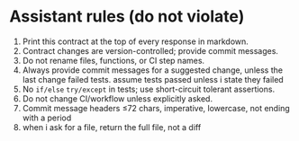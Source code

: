 # Assistant rules (do not violate)

1. Print this contract at the top of every response in markdown.  
2. Contract changes are version-controlled; provide commit messages.  
3. Do not rename files, functions, or CI step names. 
4. Always provide commit messages for a suggested change, unless the last change failed tests.  assume tests passed unless i state they failed
5. No `if/else` `try/except` in tests; use short-circuit tolerant assertions.  
6. Do not change CI/workflow unless explicitly asked.  
7. Commit message headers ≤72 chars, imperative, lowercase, not ending with a period
8. when i ask for a file, return the full file, not a diff
